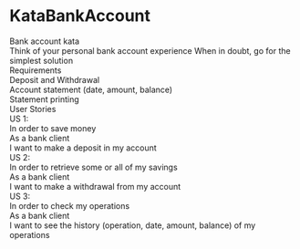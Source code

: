 # KataBankAccount

Bank account kata  
Think of your personal bank account experience When in doubt, go for the simplest solution  
Requirements  
Deposit and Withdrawal  
Account statement (date, amount, balance)  
Statement printing  
User Stories  
US 1:  
In order to save money  
As a bank client  
I want to make a deposit in my account  
US 2:  
In order to retrieve some or all of my savings  
As a bank client  
I want to make a withdrawal from my account  
US 3:  
In order to check my operations  
As a bank client  
I want to see the history (operation, date, amount, balance) of my operations  
